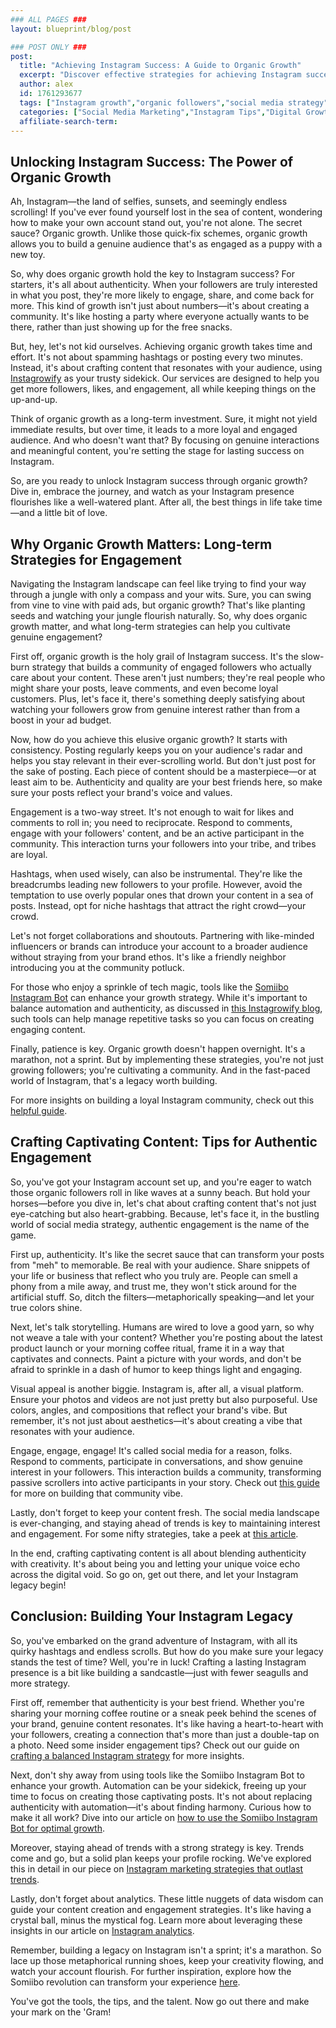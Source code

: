 ```yaml
---
### ALL PAGES ###
layout: blueprint/blog/post

### POST ONLY ###
post:
  title: "Achieving Instagram Success: A Guide to Organic Growth"
  excerpt: "Discover effective strategies for achieving Instagram success through organic growth and authentic engagement."
  author: alex
  id: 1761293677
  tags: ["Instagram growth","organic followers","social media strategy","engagement tips"]
  categories: ["Social Media Marketing","Instagram Tips","Digital Growth Strategies"]
  affiliate-search-term: 
---
```


## Unlocking Instagram Success: The Power of Organic Growth

Ah, Instagram—the land of selfies, sunsets, and seemingly endless scrolling! If you've ever found yourself lost in the sea of content, wondering how to make your own account stand out, you're not alone. The secret sauce? Organic growth. Unlike those quick-fix schemes, organic growth allows you to build a genuine audience that's as engaged as a puppy with a new toy.

So, why does organic growth hold the key to Instagram success? For starters, it's all about authenticity. When your followers are truly interested in what you post, they're more likely to engage, share, and come back for more. This kind of growth isn't just about numbers—it's about creating a community. It's like hosting a party where everyone actually wants to be there, rather than just showing up for the free snacks.

But, hey, let's not kid ourselves. Achieving organic growth takes time and effort. It's not about spamming hashtags or posting every two minutes. Instead, it's about crafting content that resonates with your audience, using [Instagrowify](https://instagrowify.com) as your trusty sidekick. Our services are designed to help you get more followers, likes, and engagement, all while keeping things on the up-and-up.

Think of organic growth as a long-term investment. Sure, it might not yield immediate results, but over time, it leads to a more loyal and engaged audience. And who doesn't want that? By focusing on genuine interactions and meaningful content, you're setting the stage for lasting success on Instagram.

So, are you ready to unlock Instagram success through organic growth? Dive in, embrace the journey, and watch as your Instagram presence flourishes like a well-watered plant. After all, the best things in life take time—and a little bit of love.

## Why Organic Growth Matters: Long-term Strategies for Engagement

Navigating the Instagram landscape can feel like trying to find your way through a jungle with only a compass and your wits. Sure, you can swing from vine to vine with paid ads, but organic growth? That's like planting seeds and watching your jungle flourish naturally. So, why does organic growth matter, and what long-term strategies can help you cultivate genuine engagement?

First off, organic growth is the holy grail of Instagram success. It's the slow-burn strategy that builds a community of engaged followers who actually care about your content. These aren't just numbers; they're real people who might share your posts, leave comments, and even become loyal customers. Plus, let's face it, there's something deeply satisfying about watching your followers grow from genuine interest rather than from a boost in your ad budget.

Now, how do you achieve this elusive organic growth? It starts with consistency. Posting regularly keeps you on your audience's radar and helps you stay relevant in their ever-scrolling world. But don't just post for the sake of posting. Each piece of content should be a masterpiece—or at least aim to be. Authenticity and quality are your best friends here, so make sure your posts reflect your brand's voice and values.

Engagement is a two-way street. It's not enough to wait for likes and comments to roll in; you need to reciprocate. Respond to comments, engage with your followers' content, and be an active participant in the community. This interaction turns your followers into your tribe, and tribes are loyal.

Hashtags, when used wisely, can also be instrumental. They're like the breadcrumbs leading new followers to your profile. However, avoid the temptation to use overly popular ones that drown your content in a sea of posts. Instead, opt for niche hashtags that attract the right crowd—your crowd.



Let's not forget collaborations and shoutouts. Partnering with like-minded influencers or brands can introduce your account to a broader audience without straying from your brand ethos. It's like a friendly neighbor introducing you at the community potluck.

For those who enjoy a sprinkle of tech magic, tools like the [Somiibo Instagram Bot](https://somiibo.com/platforms/instagram-bot) can enhance your growth strategy. While it's important to balance automation and authenticity, as discussed in [this Instagrowify blog](https://instagrowify.com/blog/the-art-of-balancing-automation-and-authenticity-on-instagram), such tools can help manage repetitive tasks so you can focus on creating engaging content.

Finally, patience is key. Organic growth doesn't happen overnight. It's a marathon, not a sprint. But by implementing these strategies, you're not just growing followers; you're cultivating a community. And in the fast-paced world of Instagram, that's a legacy worth building.

For more insights on building a loyal Instagram community, check out this [helpful guide](https://instagrowify.com/blog/engagement-and-beyond-building-a-loyal-instagram-community).

## Crafting Captivating Content: Tips for Authentic Engagement

So, you've got your Instagram account set up, and you're eager to watch those organic followers roll in like waves at a sunny beach. But hold your horses—before you dive in, let's chat about crafting content that's not just eye-catching but also heart-grabbing. Because, let's face it, in the bustling world of social media strategy, authentic engagement is the name of the game.

First up, authenticity. It's like the secret sauce that can transform your posts from "meh" to memorable. Be real with your audience. Share snippets of your life or business that reflect who you truly are. People can smell a phony from a mile away, and trust me, they won't stick around for the artificial stuff. So, ditch the filters—metaphorically speaking—and let your true colors shine.

Next, let's talk storytelling. Humans are wired to love a good yarn, so why not weave a tale with your content? Whether you're posting about the latest product launch or your morning coffee ritual, frame it in a way that captivates and connects. Paint a picture with your words, and don't be afraid to sprinkle in a dash of humor to keep things light and engaging.

Visual appeal is another biggie. Instagram is, after all, a visual platform. Ensure your photos and videos are not just pretty but also purposeful. Use colors, angles, and compositions that reflect your brand's vibe. But remember, it's not just about aesthetics—it's about creating a vibe that resonates with your audience.

Engage, engage, engage! It's called social media for a reason, folks. Respond to comments, participate in conversations, and show genuine interest in your followers. This interaction builds a community, transforming passive scrollers into active participants in your story. Check out [this guide](https://instagrowify.com/blog/beyond-followers-building-a-community-on-instagram) for more on building that community vibe.

Lastly, don't forget to keep your content fresh. The social media landscape is ever-changing, and staying ahead of trends is key to maintaining interest and engagement. For some nifty strategies, take a peek at [this article](https://instagrowify.com/blog/instagram-marketing-how-to-stay-ahead-in-the-ever-changing-social-media-landscape).

In the end, crafting captivating content is all about blending authenticity with creativity. It's about being you and letting your unique voice echo across the digital void. So go on, get out there, and let your Instagram legacy begin!

## Conclusion: Building Your Instagram Legacy

So, you've embarked on the grand adventure of Instagram, with all its quirky hashtags and endless scrolls. But how do you make sure your legacy stands the test of time? Well, you're in luck! Crafting a lasting Instagram presence is a bit like building a sandcastle—just with fewer seagulls and more strategy.



First off, remember that authenticity is your best friend. Whether you're sharing your morning coffee routine or a sneak peek behind the scenes of your brand, genuine content resonates. It's like having a heart-to-heart with your followers, creating a connection that's more than just a double-tap on a photo. Need some insider engagement tips? Check out our guide on [crafting a balanced Instagram strategy](https://instagrowify.com/blog/crafting-a-balanced-instagram-strategy-automation-meets-authenticity) for more insights.

Next, don't shy away from using tools like the Somiibo Instagram Bot to enhance your growth. Automation can be your sidekick, freeing up your time to focus on creating those captivating posts. It's not about replacing authenticity with automation—it's about finding harmony. Curious how to make it all work? Dive into our article on [how to use the Somiibo Instagram Bot for optimal growth](https://instagrowify.com/blog/how-to-use-the-somiibo-instagram-bot-for-optimal-growth).

Moreover, staying ahead of trends with a strong strategy is key. Trends come and go, but a solid plan keeps your profile rocking. We've explored this in detail in our piece on [Instagram marketing strategies that outlast trends](https://instagrowify.com/blog/instagram-marketing-building-a-strategy-that-outlasts-trends).

Lastly, don't forget about analytics. These little nuggets of data wisdom can guide your content creation and engagement strategies. It's like having a crystal ball, minus the mystical fog. Learn more about leveraging these insights in our article on [Instagram analytics](https://instagrowify.com/blog/strategies-for-leveraging-instagram-analytics-to-enhance-growth).

Remember, building a legacy on Instagram isn't a sprint; it's a marathon. So lace up those metaphorical running shoes, keep your creativity flowing, and watch your account flourish. For further inspiration, explore how the Somiibo revolution can transform your experience [here](https://instagrowify.com/blog/the-somiibo-revolution-transform-your-instagram-experience-today). 

You've got the tools, the tips, and the talent. Now go out there and make your mark on the 'Gram!
